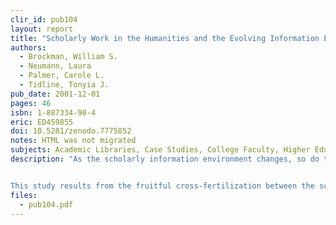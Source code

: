 ```yaml
---
clir_id: pub104
layout: report
title: "Scholarly Work in the Humanities and the Evolving Information Environment"
authors: 
  - Brockman, William S. 
  - Neumann, Laura
  - Palmer, Carole L.
  - Tidline, Tonyia J.
pub_date: 2001-12-01
pages: 46
isbn: 1-887334-90-4
eric: ED459855
doi: 10.5281/zenodo.7775852
notes: HTML was not migrated
subjects: Academic Libraries, Case Studies, College Faculty, Higher Education, Humanities, Information Seeking, Information Sources, Information Utilization, Interviews, Library Collections, Library Role, Library Services, Research Libraries, Research Skills, Researchers, Scholarship
description: "As the scholarly information environment changes, so do the needs, expectations, and behaviors of users. Assessing and responding to those changes is essential for the academic library so that it may continue in support of the scholarly mission. The authors of this report have formally examined how humanities scholars conduct and collate their research. The study was based on a small sample of scholars; nonetheless, the results are powerfully suggestive of ways in which academic libraries can adapt to and develop in a rapidly changing environment. In particular, the findings emphasize how important it is for libraries to chart their evolutionary course in close consultation with scholarly user communities.


This study results from the fruitful cross-fertilization between the scholar concerned with aspects of information science and the librarian concerned with delivering operational information services."
files:
  - pub104.pdf
---
```

